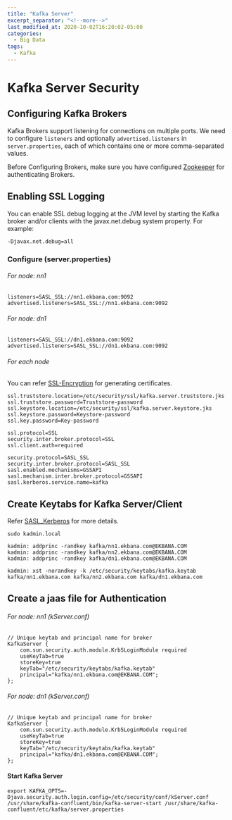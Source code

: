 ```yaml
---
title: "Kafka Server"
excerpt_separator: "<!--more-->"
last_modified_at: 2020-10-02T16:20:02-05:00
categories:
  - Big Data
tags:
  - Kafka
---
```


# Kafka Server Security

## Configuring Kafka Brokers

Kafka Brokers support listening for connections on multiple ports. We need to configure `listeners` and optionally `advertised.listeners` in `server.properties`, 
each of which contains one or more comma-separated values.

Before Configuring Brokers, make sure you have configured [Zookeeper](zookeeper.md) for authenticating Brokers.

## Enabling SSL Logging

You can enable SSL debug logging at the JVM level by starting the Kafka broker and/or clients with the javax.net.debug system property. For example:

```
-Djavax.net.debug=all
```

### Configure (server.properties)

###### For node: nn1

```
listeners=SASL_SSL://nn1.ekbana.com:9092
advertised.listeners=SASL_SSL://nn1.ekbana.com:9092
```

###### For node: dn1

```
listeners=SASL_SSL://dn1.ekbana.com:9092
advertised.listeners=SASL_SSL://dn1.ekbana.com:9092
```

###### For each node

You can refer [SSL-Encryption](../sasl_ssl/ssl-encryption.md) for generating certificates.

```
ssl.truststore.location=/etc/security/ssl/kafka.server.truststore.jks
ssl.truststore.password=Truststore-password
ssl.keystore.location=/etc/security/ssl/kafka.server.keystore.jks
ssl.keystore.password=Keystore-password
ssl.key.password=Key-password

ssl.protocol=SSL
security.inter.broker.protocol=SSL
ssl.client.auth=required

security.protocol=SASL_SSL
security.inter.broker.protocol=SASL_SSL
sasl.enabled.mechanisms=GSSAPI
sasl.mechanism.inter.broker.protocol=GSSAPI
sasl.kerberos.service.name=kafka
```

## Create Keytabs for Kafka Server/Client

Refer [SASL_Kerberos](../sasl_ssl/sasl_kerberos.md) for more details.

```
sudo kadmin.local

kadmin: addprinc -randkey kafka/nn1.ekbana.com@EKBANA.COM
kadmin: addprinc -randkey kafka/nn2.ekbana.com@EKBANA.COM
kadmin: addprinc -randkey kafka/dn1.ekbana.com@EKBANA.COM

kadmin: xst -norandkey -k /etc/security/keytabs/kafka.keytab kafka/nn1.ekbana.com kafka/nn2.ekbana.com kafka/dn1.ekbana.com
```

## Create a jaas file for Authentication

###### For node: nn1 (kServer.conf)

```
// Unique keytab and principal name for broker
KafkaServer {
    com.sun.security.auth.module.Krb5LoginModule required
    useKeyTab=true
    storeKey=true
    keyTab="/etc/security/keytabs/kafka.keytab"
    principal="kafka/nn1.ekbana.com@EKBANA.COM";
};
```

###### For node: dn1 (kServer.conf)

```
// Unique keytab and principal name for broker
KafkaServer {
    com.sun.security.auth.module.Krb5LoginModule required
    useKeyTab=true
    storeKey=true
    keyTab="/etc/security/keytabs/kafka.keytab"
    principal="kafka/dn1.ekbana.com@EKBANA.COM";
};
```

#### Start Kafka Server

```
export KAFKA_OPTS=-Djava.security.auth.login.config=/etc/security/conf/kServer.conf
/usr/share/kafka-confluent/bin/kafka-server-start /usr/share/kafka-confluent/etc/kafka/server.properties
```

